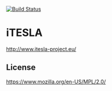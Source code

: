 [![Build Status](https://travis-ci.org/itesla/ipst.svg?branch=master)](https://travis-ci.org/itesla/ipst)

# iTESLA
http://www.itesla-project.eu/

## License
https://www.mozilla.org/en-US/MPL/2.0/